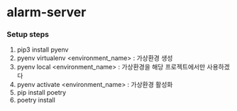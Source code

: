 # alarm-server

### Setup steps
1. pip3 install pyenv
2. pyenv virtualenv <python-version> <environment_name> : 가상환경 생성
3. pyenv local <environment_name> : 가상환경을 해당 프로젝트에서만 사용하겠다
4. pyenv activate <environment_name> : 가상환경 활성화
5. pip install poetry
6. poetry install

<!-- . python manage.py migrate -->